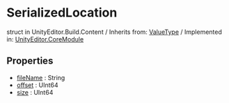 # SerializedLocation
struct in UnityEditor.Build.Content
 / Inherits from: <a href="https://docs.unity3d.com/6000.0/Documentation/ScriptReference/ValueType.html" target="_blank">ValueType</a> / Implemented in: <a href="https://docs.unity3d.com/6000.0/Documentation/ScriptReference/UnityEditor.CoreModule.html" target="_blank">UnityEditor.CoreModule</a>
## Properties
- <a href="https://docs.unity3d.com/6000.0/Documentation/ScriptReference/SerializedLocation-fileName.html" target="_blank">fileName</a> : String
- <a href="https://docs.unity3d.com/6000.0/Documentation/ScriptReference/SerializedLocation-offset.html" target="_blank">offset</a> : UInt64
- <a href="https://docs.unity3d.com/6000.0/Documentation/ScriptReference/SerializedLocation-size.html" target="_blank">size</a> : UInt64
